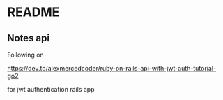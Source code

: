 # README

## Notes api

Following on

https://dev.to/alexmercedcoder/ruby-on-rails-api-with-jwt-auth-tutorial-go2

for  jwt authentication rails app 
